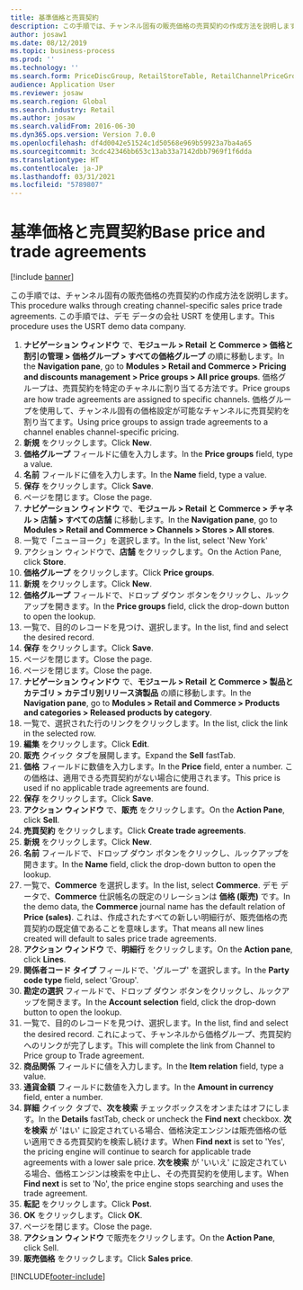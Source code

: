 ```yaml
---
title: 基準価格と売買契約
description: この手順では、チャンネル固有の販売価格の売買契約の作成方法を説明します。
author: josaw1
ms.date: 08/12/2019
ms.topic: business-process
ms.prod: ''
ms.technology: ''
ms.search.form: PriceDiscGroup, RetailStoreTable, RetailChannelPriceGroup, EcoResProductDetailsExtended, PriceDiscAdmTable, PriceDiscAdm
audience: Application User
ms.reviewer: josaw
ms.search.region: Global
ms.search.industry: Retail
ms.author: josaw
ms.search.validFrom: 2016-06-30
ms.dyn365.ops.version: Version 7.0.0
ms.openlocfilehash: df4d0042e51524c1d50568e969b59923a7ba4a65
ms.sourcegitcommit: 3cdc42346bb653c13ab33a7142dbb7969f1f6dda
ms.translationtype: HT
ms.contentlocale: ja-JP
ms.lasthandoff: 03/31/2021
ms.locfileid: "5789807"
---
```

# <a name="base-price-and-trade-agreements"></a><span data-ttu-id="494f1-103">基準価格と売買契約</span><span class="sxs-lookup"><span data-stu-id="494f1-103">Base price and trade agreements</span></span>

[!include [banner](../includes/banner.md)]

<span data-ttu-id="494f1-104">この手順では、チャンネル固有の販売価格の売買契約の作成方法を説明します。</span><span class="sxs-lookup"><span data-stu-id="494f1-104">This procedure walks through creating channel-specific sales price trade agreements.</span></span> <span data-ttu-id="494f1-105">この手順では、デモ データの会社 USRT を使用します。</span><span class="sxs-lookup"><span data-stu-id="494f1-105">This procedure uses the USRT demo data company.</span></span>

1. <span data-ttu-id="494f1-106">**ナビゲーション ウィンドウ** で、**モジュール > Retail と Commerce > 価格と割引の管理 > 価格グループ > すべての価格グループ** の順に移動します。</span><span class="sxs-lookup"><span data-stu-id="494f1-106">In the **Navigation pane**, go to **Modules > Retail and Commerce > Pricing and discounts management > Price groups > All price groups**.</span></span> <span data-ttu-id="494f1-107">価格グループは、売買契約を特定のチャネルに割り当てる方法です。</span><span class="sxs-lookup"><span data-stu-id="494f1-107">Price groups are how trade agreements are assigned to specific channels.</span></span> <span data-ttu-id="494f1-108">価格グループを使用して、チャンネル固有の価格設定が可能なチャンネルに売買契約を割り当てます。</span><span class="sxs-lookup"><span data-stu-id="494f1-108">Using price groups to assign trade agreements to a channel enables channel-specific pricing.</span></span>  
2. <span data-ttu-id="494f1-109">**新規** をクリックします。</span><span class="sxs-lookup"><span data-stu-id="494f1-109">Click **New**.</span></span>
3. <span data-ttu-id="494f1-110">**価格グループ** フィールドに値を入力します。</span><span class="sxs-lookup"><span data-stu-id="494f1-110">In the **Price groups** field, type a value.</span></span>
4. <span data-ttu-id="494f1-111">**名前** フィールドに値を入力します。</span><span class="sxs-lookup"><span data-stu-id="494f1-111">In the **Name** field, type a value.</span></span>
5. <span data-ttu-id="494f1-112">**保存** をクリックします。</span><span class="sxs-lookup"><span data-stu-id="494f1-112">Click **Save**.</span></span>
6. <span data-ttu-id="494f1-113">ページを閉じます。</span><span class="sxs-lookup"><span data-stu-id="494f1-113">Close the page.</span></span>
7. <span data-ttu-id="494f1-114">**ナビゲーション ウィンドウ** で、**モジュール > Retail と Commerce > チャネル > 店舗 > すべての店舗** に移動します。</span><span class="sxs-lookup"><span data-stu-id="494f1-114">In the **Navigation pane**, go to **Modules > Retail and Commerce > Channels > Stores > All stores**.</span></span>
8. <span data-ttu-id="494f1-115">一覧で「ニューヨーク」を選択します。</span><span class="sxs-lookup"><span data-stu-id="494f1-115">In the list, select 'New York'</span></span>
9. <span data-ttu-id="494f1-116">アクション ウィンドウで、**店舗** をクリックします。</span><span class="sxs-lookup"><span data-stu-id="494f1-116">On the Action Pane, click **Store**.</span></span>
10. <span data-ttu-id="494f1-117">**価格グループ** をクリックします。</span><span class="sxs-lookup"><span data-stu-id="494f1-117">Click **Price groups**.</span></span>
11. <span data-ttu-id="494f1-118">**新規** をクリックします。</span><span class="sxs-lookup"><span data-stu-id="494f1-118">Click **New**.</span></span>
12. <span data-ttu-id="494f1-119">**価格グループ** フィールドで、ドロップ ダウン ボタンをクリックし、ルックアップを開きます。</span><span class="sxs-lookup"><span data-stu-id="494f1-119">In the **Price groups** field, click the drop-down button to open the lookup.</span></span>
13. <span data-ttu-id="494f1-120">一覧で、目的のレコードを見つけ、選択します。</span><span class="sxs-lookup"><span data-stu-id="494f1-120">In the list, find and select the desired record.</span></span>
14. <span data-ttu-id="494f1-121">**保存** をクリックします。</span><span class="sxs-lookup"><span data-stu-id="494f1-121">Click **Save**.</span></span>
15. <span data-ttu-id="494f1-122">ページを閉じます。</span><span class="sxs-lookup"><span data-stu-id="494f1-122">Close the page.</span></span>
16. <span data-ttu-id="494f1-123">ページを閉じます。</span><span class="sxs-lookup"><span data-stu-id="494f1-123">Close the page.</span></span>
17. <span data-ttu-id="494f1-124">**ナビゲーション ウィンドウ** で、**モジュール > Retail と Commerce > 製品とカテゴリ > カテゴリ別リリース済製品** の順に移動します。</span><span class="sxs-lookup"><span data-stu-id="494f1-124">In the **Navigation pane**, go to **Modules > Retail and Commerce > Products and categories > Released products by category**.</span></span>
18. <span data-ttu-id="494f1-125">一覧で、選択された行のリンクをクリックします。</span><span class="sxs-lookup"><span data-stu-id="494f1-125">In the list, click the link in the selected row.</span></span>
19. <span data-ttu-id="494f1-126">**編集** をクリックします。</span><span class="sxs-lookup"><span data-stu-id="494f1-126">Click **Edit**.</span></span>
20. <span data-ttu-id="494f1-127">**販売** クイック タブを展開します。</span><span class="sxs-lookup"><span data-stu-id="494f1-127">Expand the **Sell** fastTab.</span></span>
21. <span data-ttu-id="494f1-128">**価格** フィールドに数値を入力します。</span><span class="sxs-lookup"><span data-stu-id="494f1-128">In the **Price** field, enter a number.</span></span> <span data-ttu-id="494f1-129">この価格は、適用できる売買契約がない場合に使用されます。</span><span class="sxs-lookup"><span data-stu-id="494f1-129">This price is used if no applicable trade agreements are found.</span></span>  
22. <span data-ttu-id="494f1-130">**保存** をクリックします。</span><span class="sxs-lookup"><span data-stu-id="494f1-130">Click **Save**.</span></span>
23. <span data-ttu-id="494f1-131">**アクション ウィンドウ** で、**販売** をクリックします。</span><span class="sxs-lookup"><span data-stu-id="494f1-131">On the **Action Pane**, click **Sell**.</span></span>
24. <span data-ttu-id="494f1-132">**売買契約** をクリックします。</span><span class="sxs-lookup"><span data-stu-id="494f1-132">Click **Create trade agreements**.</span></span>
25. <span data-ttu-id="494f1-133">**新規** をクリックします。</span><span class="sxs-lookup"><span data-stu-id="494f1-133">Click **New**.</span></span>
26. <span data-ttu-id="494f1-134">**名前** フィールドで、ドロップ ダウン ボタンをクリックし、ルックアップを開きます。</span><span class="sxs-lookup"><span data-stu-id="494f1-134">In the **Name** field, click the drop-down button to open the lookup.</span></span>
27. <span data-ttu-id="494f1-135">一覧で、**Commerce** を選択します。</span><span class="sxs-lookup"><span data-stu-id="494f1-135">In the list, select **Commerce**.</span></span> <span data-ttu-id="494f1-136">デモ データで、**Commerce** 仕訳帳名の既定のリレーションは **価格 (販売)** です。</span><span class="sxs-lookup"><span data-stu-id="494f1-136">In the demo data, the **Commerce** journal name has the default relation of **Price (sales)**.</span></span> <span data-ttu-id="494f1-137">これは、作成されたすべての新しい明細行が、販売価格の売買契約の既定値であることを意味します。</span><span class="sxs-lookup"><span data-stu-id="494f1-137">That means all new lines created will default to sales price trade agreements.</span></span>  
28. <span data-ttu-id="494f1-138">**アクション ウィンドウ** で、**明細行** をクリックします。</span><span class="sxs-lookup"><span data-stu-id="494f1-138">On the **Action pane**, click **Lines**.</span></span>
29. <span data-ttu-id="494f1-139">**関係者コード タイプ** フィールドで、'グループ' を選択します。</span><span class="sxs-lookup"><span data-stu-id="494f1-139">In the **Party code type** field, select 'Group'.</span></span>
30. <span data-ttu-id="494f1-140">**勘定の選択** フィールドで、ドロップ ダウン ボタンをクリックし、ルックアップを開きます。</span><span class="sxs-lookup"><span data-stu-id="494f1-140">In the **Account selection** field, click the drop-down button to open the lookup.</span></span>
31. <span data-ttu-id="494f1-141">一覧で、目的のレコードを見つけ、選択します。</span><span class="sxs-lookup"><span data-stu-id="494f1-141">In the list, find and select the desired record.</span></span> <span data-ttu-id="494f1-142">これによって、チャンネルから価格グループ、売買契約へのリンクが完了します。</span><span class="sxs-lookup"><span data-stu-id="494f1-142">This will complete the link from Channel to Price group to Trade agreement.</span></span>  
32. <span data-ttu-id="494f1-143">**商品関係** フィールドに値を入力します。</span><span class="sxs-lookup"><span data-stu-id="494f1-143">In the **Item relation** field, type a value.</span></span>
33. <span data-ttu-id="494f1-144">**通貨金額** フィールドに数値を入力します。</span><span class="sxs-lookup"><span data-stu-id="494f1-144">In the **Amount in currency** field, enter a number.</span></span>
34. <span data-ttu-id="494f1-145">**詳細** クイック タブで、**次を検索** チェックボックスをオンまたはオフにします。</span><span class="sxs-lookup"><span data-stu-id="494f1-145">In the **Details** fastTab, check or uncheck the **Find next** checkbox.</span></span> <span data-ttu-id="494f1-146">**次を検索** が 'はい' に設定されている場合、価格決定エンジンは販売価格の低い適用できる売買契約を検索し続けます。</span><span class="sxs-lookup"><span data-stu-id="494f1-146">When **Find next** is set to 'Yes', the pricing engine will continue to search for applicable trade agreements with a lower sale price.</span></span> <span data-ttu-id="494f1-147">**次を検索** が 'いいえ' に設定されている場合、価格エンジンは検索を中止し、その売買契約を使用します。</span><span class="sxs-lookup"><span data-stu-id="494f1-147">When **Find next** is set to 'No', the price engine stops searching and uses the trade agreement.</span></span>  
35. <span data-ttu-id="494f1-148">**転記** をクリックします。</span><span class="sxs-lookup"><span data-stu-id="494f1-148">Click **Post**.</span></span>
36. <span data-ttu-id="494f1-149">**OK** をクリックします。</span><span class="sxs-lookup"><span data-stu-id="494f1-149">Click **OK**.</span></span>
37. <span data-ttu-id="494f1-150">ページを閉じます。</span><span class="sxs-lookup"><span data-stu-id="494f1-150">Close the page.</span></span>
38. <span data-ttu-id="494f1-151">**アクション ウィンドウ** で販売をクリックします。</span><span class="sxs-lookup"><span data-stu-id="494f1-151">On the **Action Pane**, click Sell.</span></span>
39. <span data-ttu-id="494f1-152">**販売価格** をクリックします。</span><span class="sxs-lookup"><span data-stu-id="494f1-152">Click **Sales price**.</span></span>



[!INCLUDE[footer-include](../../includes/footer-banner.md)]
